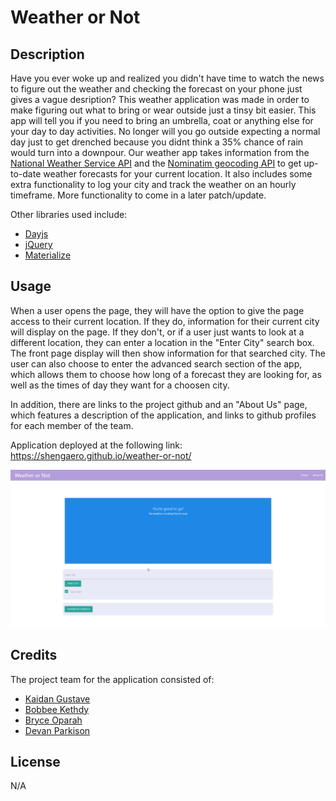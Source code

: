 # Weather or Not

## Description
Have you ever woke up and realized you didn't have time to watch the news to figure out the weather and checking the forecast on your phone just gives a vague desription? This weather application was made in order to make figuring out what to bring or wear outside just a tinsy bit easier. This app will tell you if you need to bring an umbrella, coat or anything else for your day to day activities. No longer will you go outside expecting a normal day just to get drenched because you didnt think a 35% chance of rain would turn into a downpour. Our weather app takes information from the [National Weather Service API](https://www.weather.gov/documentation/services-web-api) and the [Nominatim geocoding API](https://nominatim.org/release-docs/latest/api/Overview/) to get up-to-date weather forecasts for your current location. It also includes some extra functionality to log your city and track the weather on an hourly timeframe. More functionality to come in a later patch/update.

Other libraries used include:
- [Dayjs](https://cdnjs.com/libraries/dayjs)
- [jQuery](https://api.jquery.com/)
- [Materialize](https://materializecss.com/about.html)

## Usage

When a user opens the page, they will have the option to give the page access to their current location. If they do, information for their current city will display on the page. If they don't, or if a user just wants to look at a different location, they can enter a location in the "Enter City" search box. The front page display will then show information for that searched city. The user can also choose to enter the advanced search section of the app, which allows them to choose how long of a forecast they are looking for, as well as the times of day they want for a choosen city.

In addition, there are links to the project github and an "About Us" page, which features a description of the application, and links to github profiles for each member of the team.

Application deployed at the following link: https://shengaero.github.io/weather-or-not/

![Gif of the webpage functionality](./assets/images/weather-or-not-functionality.gif)

## Credits

The project team for the application consisted of:
- [Kaidan Gustave](https://github.com/Shengaero)
- [Bobbee Kethdy](https://github.com/bobbeekethdy1025)
- [Bryce Oparah](https://github.com/BryceOph)
- [Devan Parkison](https://github.com/park-d)

## License

N/A

